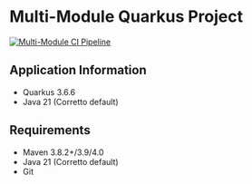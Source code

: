 # Multi-Module Quarkus Project

[![Multi-Module CI Pipeline](https://github.com/Broadan26/multi-module/actions/workflows/maven-build.yml/badge.svg)](https://github.com/Broadan26/multi-module/actions/workflows/maven-build.yml)

## Application Information
* Quarkus 3.6.6
* Java 21 (Corretto default)

## Requirements
* Maven 3.8.2+/3.9/4.0
* Java 21 (Corretto default)
* Git